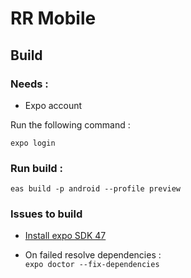 # RR Mobile

## Build 

### Needs :  
- Expo account

Run the following command :  

```expo login```

### Run build :  

```eas build -p android --profile preview```  

### Issues to build

- [Install expo SDK 47](https://blog.expo.dev/expo-sdk-47-a0f6f5c038af)

- On failed resolve dependencies :  
```expo doctor --fix-dependencies```

